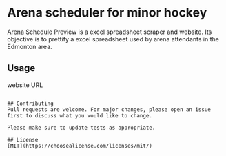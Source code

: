 # Arena scheduler for minor hockey

Arena Schedule Preview is a excel spreadsheet scraper and website. Its objective is to prettify 
a excel spreadsheet used by arena attendants in the Edmonton area. 


## Usage

website URL


```

## Contributing
Pull requests are welcome. For major changes, please open an issue first to discuss what you would like to change.

Please make sure to update tests as appropriate.

## License
[MIT](https://choosealicense.com/licenses/mit/)
